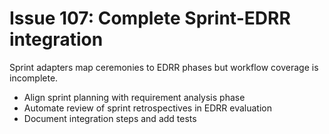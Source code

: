 # Issue 107: Complete Sprint-EDRR integration

Sprint adapters map ceremonies to EDRR phases but workflow coverage is incomplete.

- Align sprint planning with requirement analysis phase
- Automate review of sprint retrospectives in EDRR evaluation
- Document integration steps and add tests
